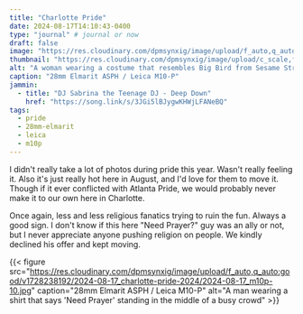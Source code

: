 ```yaml
---
title: "Charlotte Pride"
date: 2024-08-17T14:10:43-0400
type: "journal" # journal or now
draft: false
image: "https://res.cloudinary.com/dpmsynxig/image/upload/f_auto,q_auto:good/v1728238192/2024-08-17_charlotte-pride-2024/2024-08-17_m10p-9.jpg"
thumbnail: "https://res.cloudinary.com/dpmsynxig/image/upload/c_scale,f_auto,q_auto:good,w_740/v1728238192/2024-08-17_charlotte-pride-2024/2024-08-17_m10p-9.jpg"
alt: "A woman wearing a costume that resembles Big Bird from Sesame Street walking in a crowd of people"
caption: "28mm Elmarit ASPH / Leica M10-P"
jammin:
  - title: "DJ Sabrina the Teenage DJ - Deep Down"
    href: "https://song.link/s/3JGi5lBJygwKHWjLFANeBQ"
tags:
  - pride
  - 28mm-elmarit
  - leica
  - m10p
---
```


I didn't really take a lot of photos during pride this year. Wasn't really feeling it. Also it's just really hot here in August, and I'd love for them to move it. Though if it ever conflicted with Atlanta Pride, we would probably never make it to our own here in Charlotte.

Once again, less and less religious fanatics trying to ruin the fun. Always a good sign. I don't know if this here "Need Prayer?" guy was an ally or not, but I never appreciate anyone pushing religion on people. We kindly declined his offer and kept moving.

{{< figure src="https://res.cloudinary.com/dpmsynxig/image/upload/f_auto,q_auto:good/v1728238192/2024-08-17_charlotte-pride-2024/2024-08-17_m10p-10.jpg" caption="28mm Elmarit ASPH / Leica M10-P" alt="A man wearing a shirt that says 'Need Prayer' standing in the middle of a busy crowd" >}}
